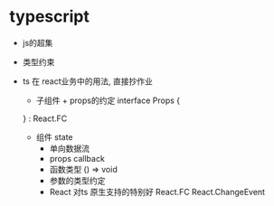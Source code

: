 # typescript 
- js的超集
- 类型约束
- ts 在 react业务中的用法, 直接抄作业
  - 子组件 + props的约定
  interface Props {

  }
  : React.FC<Props>
  - 组件 state 
    - 单向数据流
    - props callback
    - 函数类型 () => void
    - 参数的类型约定
    - React 对ts 原生支持的特别好
      React.FC
      React.ChangeEvent<HTMLInputElement>
